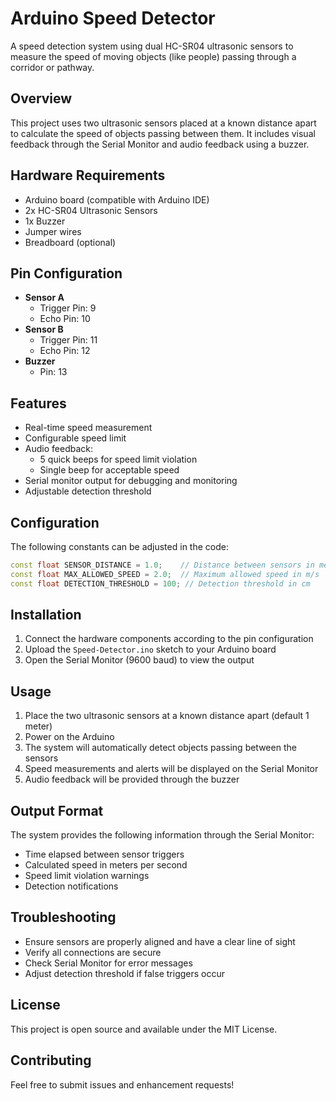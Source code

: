 # Arduino Speed Detector

A speed detection system using dual HC-SR04 ultrasonic sensors to measure the speed of moving objects (like people) passing through a corridor or pathway.

## Overview

This project uses two ultrasonic sensors placed at a known distance apart to calculate the speed of objects passing between them. It includes visual feedback through the Serial Monitor and audio feedback using a buzzer.

## Hardware Requirements

- Arduino board (compatible with Arduino IDE)
- 2x HC-SR04 Ultrasonic Sensors
- 1x Buzzer
- Jumper wires
- Breadboard (optional)

## Pin Configuration

- **Sensor A**
  - Trigger Pin: 9
  - Echo Pin: 10
- **Sensor B**
  - Trigger Pin: 11
  - Echo Pin: 12
- **Buzzer**
  - Pin: 13

## Features

- Real-time speed measurement
- Configurable speed limit
- Audio feedback:
  - 5 quick beeps for speed limit violation
  - Single beep for acceptable speed
- Serial monitor output for debugging and monitoring
- Adjustable detection threshold

## Configuration

The following constants can be adjusted in the code:

```cpp
const float SENSOR_DISTANCE = 1.0;    // Distance between sensors in meters
const float MAX_ALLOWED_SPEED = 2.0;  // Maximum allowed speed in m/s
const float DETECTION_THRESHOLD = 100; // Detection threshold in cm
```

## Installation

1. Connect the hardware components according to the pin configuration
2. Upload the `Speed-Detector.ino` sketch to your Arduino board
3. Open the Serial Monitor (9600 baud) to view the output

## Usage

1. Place the two ultrasonic sensors at a known distance apart (default 1 meter)
2. Power on the Arduino
3. The system will automatically detect objects passing between the sensors
4. Speed measurements and alerts will be displayed on the Serial Monitor
5. Audio feedback will be provided through the buzzer

## Output Format

The system provides the following information through the Serial Monitor:
- Time elapsed between sensor triggers
- Calculated speed in meters per second
- Speed limit violation warnings
- Detection notifications

## Troubleshooting

- Ensure sensors are properly aligned and have a clear line of sight
- Verify all connections are secure
- Check Serial Monitor for error messages
- Adjust detection threshold if false triggers occur

## License

This project is open source and available under the MIT License.

## Contributing

Feel free to submit issues and enhancement requests! 